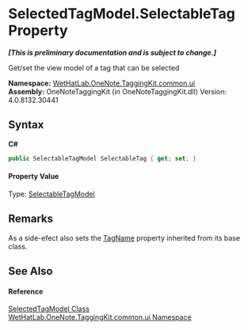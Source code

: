 # SelectedTagModel.SelectableTag Property 
 _**\[This is preliminary documentation and is subject to change.\]**_

Get/set the view model of a tag that can be selected

**Namespace:**&nbsp;<a href="043a9407-ac38-b3ac-7348-a6090af495ad">WetHatLab.OneNote.TaggingKit.common.ui</a><br />**Assembly:**&nbsp;OneNoteTaggingKit (in OneNoteTaggingKit.dll) Version: 4.0.8132.30441

## Syntax

**C#**<br />
``` C#
public SelectableTagModel SelectableTag { get; set; }
```


#### Property Value
Type: <a href="760841c9-4ced-ee7a-9a73-f1ba063f47e7">SelectableTagModel</a>

## Remarks
As a side-efect also sets the <a href="1fb2d87e-bc21-a776-f082-c3038bb76179">TagName</a> property inherited from its base class.

## See Also


#### Reference
<a href="85c9b9b9-bb23-33cf-cd55-93e9d288ea45">SelectedTagModel Class</a><br /><a href="043a9407-ac38-b3ac-7348-a6090af495ad">WetHatLab.OneNote.TaggingKit.common.ui Namespace</a><br />